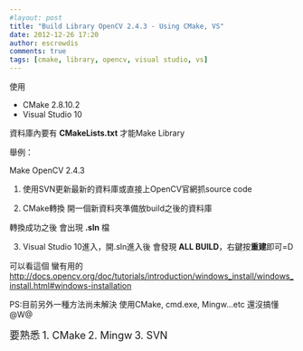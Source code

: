 ```yaml
---
#layout: post
title: "Build Library OpenCV 2.4.3 - Using CMake, VS"
date: 2012-12-26 17:20
author: escrowdis
comments: true
tags: [cmake, library, opencv, visual studio, vs]
---
```

使用
- CMake 2.8.10.2
- Visual Studio 10

資料庫內要有 **CMakeLists.txt** 才能Make Library

舉例：

Make OpenCV 2.4.3

1. 使用SVN更新最新的資料庫或直接上OpenCV官網抓source code

2. CMake轉換 開一個新資料夾準備放build之後的資料庫

轉換成功之後 會出現 **.sln** 檔

3. Visual Studio 10進入，開.sln進入後 會發現 <b>ALL BUILD</b>，右鍵按<b>重建</b>即可=D

可以看這個 蠻有用的
<a href="http://docs.opencv.org/doc/tutorials/introduction/windows_install/windows_install.html#windows-installation">http://docs.opencv.org/doc/tutorials/introduction/windows_install/windows_install.html#windows-installation</a>

PS:目前另外一種方法尚未解決
使用CMake, cmd.exe, Mingw...etc 還沒搞懂@W@

<span style="font-size: large;">要熟悉</span>
<span style="font-size: large;">1. CMake</span>
<span style="font-size: large;">2. Mingw</span>
<span style="font-size: large;">3. SVN</span>
